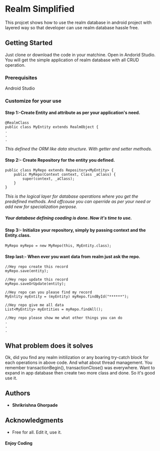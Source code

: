 # Realm Simplified

This projcet shows how to use the realm database in android project with layered way so that developer can use realm database hassle free.

## Getting Started

Just clone or download the code in your matchine. Open in Andorid Studio. You will get the simple application of realm database with all CRUD operation. 
### Prerequisites

Android Studio

### Customize for your use

#### Step 1:-Create Entity and attribute as per your application's need.

```
@RealmClass
public class MyEntity extends RealmObject {
.
.
.
```
*This defined the ORM like data structure. With getter and setter methods.*

#### Step 2:- Create Repository for the entity you defined.

```
public class MyRepo extends Repository<MyEntity> {
    public MyRepo(Context context, Class _aClass) {
        super(context, _aClass);
    }
}
```
*This is the logical layer for database operations where you get the predefined methods. And offcouse you can operride as per your need or add new for specialization perpose.*

##### Your database defining coading is done. Now it's time to use.

#### Step 3:- Initialize your repository, simply by passing context and the Entity.class. 

```
MyRepo myRepo = new MyRepo(this, MyEntity.class);
```

#### Step last:- When ever you want data from realm just ask the repo.

```
//Hey repo create this record
myRepo.save(entity);

//Hey repo update this record
myRepo.saveOrUpdate(entity);

//Hey repo can you please find my record
MyEntity myEntity = (myEntity) myRepo.findById("******");

//Hey repo give me all data
List<MyEntity> myEntities = myRepo.findAll();

//Hey repo please show me what other things you can do
.
.
.

```

## What problem does it solves
Ok, did you find any realm initilization or any boaring try-catch block for each operations in above code.
And what about thread management. You remember transactionBegin(), transactionClose() was everywhere. Want to expand in app database then create two more class and done.
So it's good use it.

## Authors

* **Shrikrishna Ghorpade** 

## Acknowledgments

* Free for all. Edit it, use it.

#### Enjoy Coding


